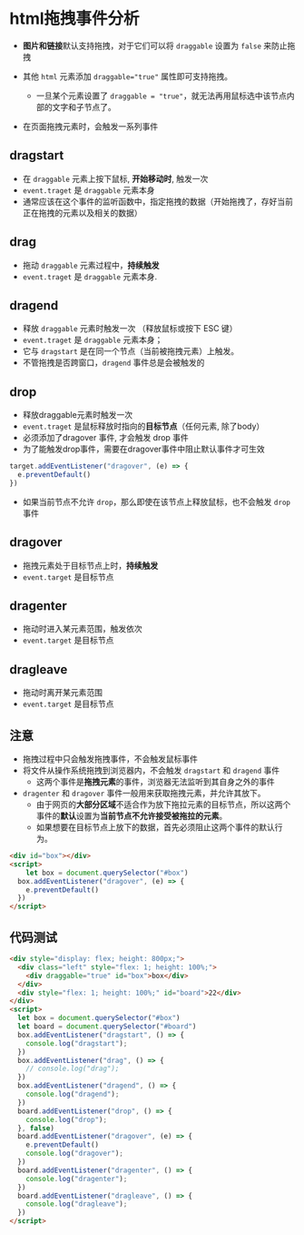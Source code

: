 # html拖拽事件分析

- **图片和链接**默认支持拖拽，对于它们可以将 `draggable` 设置为 `false` 来防止拖拽
- 其他 `html` 元素添加 `draggable="true"` 属性即可支持拖拽。
  - 一旦某个元素设置了 `draggable = "true"`，就无法再用鼠标选中该节点内部的文字和子节点了。

- 在页面拖拽元素时，会触发一系列事件



## dragstart

- 在 `draggable` 元素上按下鼠标, **开始移动时**, 触发一次
- `event.traget`  是 `draggable` 元素本身
- 通常应该在这个事件的监听函数中，指定拖拽的数据（开始拖拽了，存好当前正在拖拽的元素以及相关的数据）



## drag

- 拖动 `draggable` 元素过程中，**持续触发**
- `event.traget` 是 `draggable` 元素本身.



## dragend

- 释放 `draggable` 元素时触发一次 （释放鼠标或按下 ESC 键）
- `event.traget` 是 `draggable` 元素本身；
- 它与 `dragstart` 是在同一个节点（当前被拖拽元素）上触发。
- 不管拖拽是否跨窗口，`dragend` 事件总是会被触发的



## drop

- 释放draggable元素时触发一次
- `event.traget` 是鼠标释放时指向的**目标节点**（任何元素, 除了body）
- 必须添加了dragover 事件, 才会触发 drop 事件
- 为了能触发drop事件，需要在dragover事件中阻止默认事件才可生效

```js
target.addEventListener("dragover", (e) => {
  e.preventDefault()
})
```

- 如果当前节点不允许 `drop`，那么即使在该节点上释放鼠标，也不会触发 `drop` 事件



## dragover

- 拖拽元素处于目标节点上时，**持续触发**
- `event.target` 是目标节点



## dragenter

- 拖动时进入某元素范围，触发依次
- `event.target` 是目标节点



##  dragleave 

- 拖动时离开某元素范围
- `event.target` 是目标节点



## 注意

- 拖拽过程中只会触发拖拽事件，不会触发鼠标事件
- 将文件从操作系统拖拽到浏览器内，不会触发 `dragstart` 和 `dragend` 事件
  - 这两个事件是**拖拽元素**的事件，浏览器无法监听到其自身之外的事件
- `dragenter` 和 `dragover` 事件一般用来获取拖拽元素，并允许其放下。
  - 由于网页的**大部分区域**不适合作为放下拖拉元素的目标节点，所以这两个事件的**默认**设置为**当前节点不允许接受被拖拉的元素**。
  - 如果想要在目标节点上放下的数据，首先必须阻止这两个事件的默认行为。

```html
<div id="box"></div>
<script>
	let box = document.querySelector("#box")
  box.addEventListener("dragover", (e) => {
    e.preventDefault()
  })
</script>
```



## 代码测试

```html
<div style="display: flex; height: 800px;">
  <div class="left" style="flex: 1; height: 100%;">
    <div draggable="true" id="box">box</div>
  </div>
  <div style="flex: 1; height: 100%;" id="board">22</div>
</div>
<script>
  let box = document.querySelector("#box")
  let board = document.querySelector("#board")
  box.addEventListener("dragstart", () => {
    console.log("dragstart");
  })
  box.addEventListener("drag", () => {
    // console.log("drag");
  })
  box.addEventListener("dragend", () => {
    console.log("dragend");
  })
  board.addEventListener("drop", () => {
    console.log("drop");
  }, false)
  board.addEventListener("dragover", (e) => {
    e.preventDefault()
    console.log("dragover");
  })
  board.addEventListener("dragenter", () => {
    console.log("dragenter");
  })
  board.addEventListener("dragleave", () => {
    console.log("dragleave");
  })
</script>
```